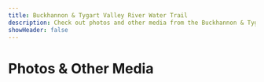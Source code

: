 ```yaml
---
title: Buckhannon & Tygart Valley River Water Trail
description: Check out photos and other media from the Buckhannon & Tygart Valley River Water Trail.
showHeader: false
---
```


# Photos & Other Media